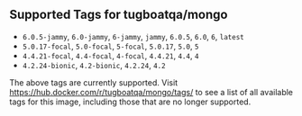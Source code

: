 ## Supported Tags for tugboatqa/mongo

* `6.0.5-jammy`, `6.0-jammy`, `6-jammy`, `jammy`, `6.0.5`, `6.0`, `6`, `latest`
* `5.0.17-focal`, `5.0-focal`, `5-focal`, `5.0.17`, `5.0`, `5`
* `4.4.21-focal`, `4.4-focal`, `4-focal`, `4.4.21`, `4.4`, `4`
* `4.2.24-bionic`, `4.2-bionic`, `4.2.24`, `4.2`

The above tags are currently supported. Visit https://hub.docker.com/r/tugboatqa/mongo/tags/ to see a list of all available tags for this image, including those that are no longer supported.
